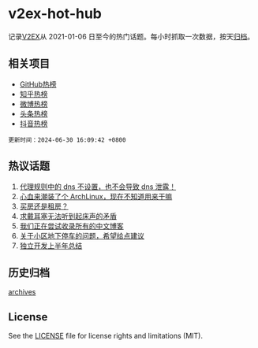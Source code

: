 # v2ex-hot-hub

 记录[V2EX](https://www.v2ex.com/)从 2021-01-06 日至今的热门话题。每小时抓取一次数据，按天[归档](archives)。
 
 ## 相关项目

- [GitHub热榜](https://github.com/lonnyzhang423/github-hot-hub)
- [知乎热榜](https://github.com/lonnyzhang423/zhihu-hot-hub)
- [微博热榜](https://github.com/lonnyzhang423/weibo-hot-hub)
- [头条热榜](https://github.com/lonnyzhang423/toutiao-hot-hub)
- [抖音热榜](https://github.com/lonnyzhang423/douyin-hot-hub)


 `更新时间：2024-06-30 16:09:42 +0800`

## 热议话题

1. [代理规则中的 dns 不设置，也不会导致 dns 泄露！](https://www.v2ex.com/t/1053566)
1. [心血来潮装了个 ArchLinux，现在不知道用来干嘛](https://www.v2ex.com/t/1053651)
1. [买房还是租房？](https://www.v2ex.com/t/1053648)
1. [求戴耳塞无法听到起床声的矛盾](https://www.v2ex.com/t/1053612)
1. [我们正在尝试收录所有的中文博客](https://www.v2ex.com/t/1053625)
1. [关于小区地下停车的问题，希望给点建议](https://www.v2ex.com/t/1053573)
1. [独立开发上半年总结](https://www.v2ex.com/t/1053644)

## 历史归档

[archives](archives)

## License

See the [LICENSE](LICENSE) file for license rights and limitations (MIT).
